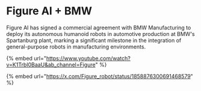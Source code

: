 # Figure AI + BMW

Figure AI has signed a commercial agreement with BMW Manufacturing to deploy its autonomous humanoid robots in automotive production at BMW's Spartanburg plant, marking a significant milestone in the integration of general-purpose robots in manufacturing environments.

{% embed url="https://www.youtube.com/watch?v=K1TrbI0BaaU&ab_channel=Figure" %}

{% embed url="https://x.com/Figure_robot/status/1858876300691468579" %}



